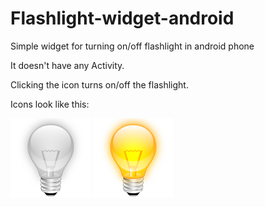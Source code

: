 # Flashlight-widget-android
Simple widget for turning on/off flashlight in android phone

It doesn't have any Activity.

Clicking the icon turns on/off the flashlight.

Icons look like this:

![alt tag](/app/src/main/res/drawable/bulb_off.png)
![alt tag](/app/src/main/res/drawable/bulb_on.png)
